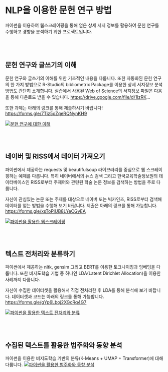 # NLP을 이용한 문헌 연구 방법

파이썬을 이용하여 웹스크레이핑을 통해 얻은 상세 서지 정보를 활용하여 문헌 연구를 수행하고 경향을 분석하기 위한 프로젝트입니다.  
<br><br><br>

## 문헌 연구와 글쓰기의 이해
문헌 연구와 글쓰기의 이해를 위한 기초적인 내용을 다룹니다.
또한 자동화된 문헌 연구의 한 가지 방법으로 R-Studio의 bibliometrix Package를 이용한 상세 서지정보 분석 방법도 간단히 소개합니다.
실습에서 사용된 Web of Science의 서지정보 파일은 다음을 통해 다운로드 받을 수 있습니다.
https://drive.google.com/file/d/1IzRK...

또한 과제는 아래의 링크를 통해 제출하시기 바랍니다!
https://forms.gle/7Tiz5oZqeRQNynKH9

[![문헌 연구에 대한 이해](http://img.youtube.com/vi/RdzZBHKzCSI/sddefault.jpg)](https://youtu.be/RdzZBHKzCSI?t=0s) 

<br><br>
## 네이버 및 RISS에서 데이터 가져오기
파이썬에서 제공하는 requests 및 beautifulsoup 라이브러리를 중심으로 웹 스크레이핑하는 예제를 다룹니다.
특히 네이버에서의 뉴스 검색 그리고 한국교육학술정보원의 데이터베이스인 RISS로부터 주제어와 관련된 학술 논문 정보를 검색하는 방법을 주로 다룹니다.

자신이 관심있는 논문 또는 주제를 대상으로 네이버 또는 빅카인즈, RISS로부터 검색해 데이터를 얻는 방법을 수행해 보기 바랍니다.
제출은 아래의 링크를 통해 가능합니다.
https://forms.gle/xsToPiUB8LYeCGyEA

[![파이썬을 활용한 웹스크레이핑](http://img.youtube.com/vi/CT1RB1Tm5sw/sddefault.jpg)](https://youtu.be/CT1RB1Tm5sw?t=0s) 

<br><br>
## 텍스트 전처리와 분류하기
파이썬에서 제공하는 nltk, gensim 그리고 BERT를 이용한 토크나이징과 임베딩을 다룹니다.
또한 비지도학습 기법 중 하나인 LDA(Latent Dirichlet Allocation)을 이용한 사례까지 다룹니다.

자신이 수집한 데이터셋을 활용해서 직접 전처리한 후 LDA를 통해 분석해 보기 바랍니다.
데이터셋과 코드는 아래의 링크를 통해 가능합니다.
https://forms.gle/gYp6Lboj2XGcRq4G7

[![파이썬을 활용한 텍스트 전처리와 분류](http://img.youtube.com/vi/ce-1Uo1nNcg/sddefault.jpg)](https://youtu.be/ce-1Uo1nNcg?t=0s) 

<br><br>
## 수집된 텍스트를 활용한 범주화와 동향 분석
파이썬을 이용한 비지도학습 기반의 분류(K-Means + UMAP + Transformer)에 대해 다룹니다.
[![파이썬을 활용한 범주화와 동향 분석](http://img.youtube.com/vi/oZZKZMTngKo/sddefault.jpg)](https://youtu.be/oZZKZMTngKo?t=0s) 

